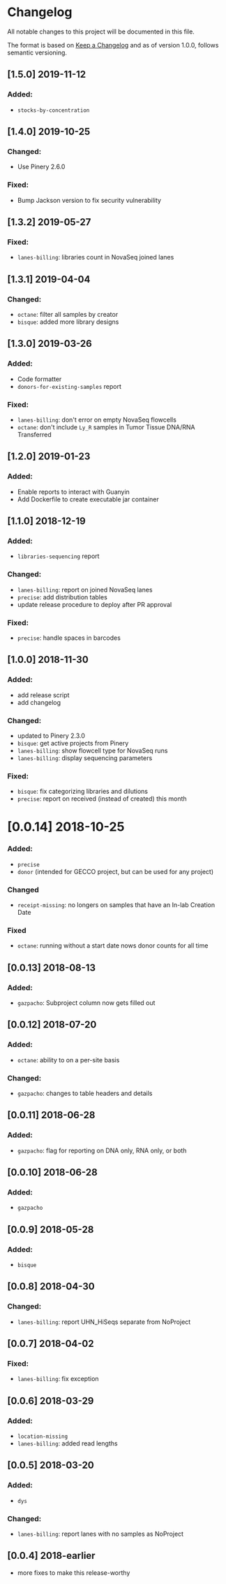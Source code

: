 # Changelog

All notable changes to this project will be documented in this file.

The format is based on [Keep a Changelog](https://keepachangelog.com/en/1.0.0/)
and as of version 1.0.0, follows semantic versioning.

## [1.5.0]  2019-11-12
### Added:
  * `stocks-by-concentration`

## [1.4.0]  2019-10-25
### Changed:
  * Use Pinery 2.6.0
### Fixed:
  * Bump Jackson version to fix security vulnerability

## [1.3.2]  2019-05-27
### Fixed:
  * `lanes-billing`: libraries count in NovaSeq joined lanes

## [1.3.1]  2019-04-04
### Changed:
  * `octane`: filter all samples by creator
  * `bisque`: added more library designs

## [1.3.0]  2019-03-26
### Added:
  * Code formatter
  * `donors-for-existing-samples` report
### Fixed:
  * `lanes-billing`: don't error on empty NovaSeq flowcells
  * `octane`: don't include `Ly_R` samples in Tumor Tissue DNA/RNA Transferred

## [1.2.0]  2019-01-23
### Added:
  * Enable reports to interact with Guanyin
  * Add Dockerfile to create executable jar container

## [1.1.0]  2018-12-19
### Added:
  * `libraries-sequencing` report
### Changed:
  * `lanes-billing`: report on joined NovaSeq lanes
  * `precise`: add distribution tables
  * update release procedure to deploy after PR approval
### Fixed:
  * `precise`: handle spaces in barcodes

## [1.0.0]  2018-11-30
### Added:
  * add release script
  * add changelog
### Changed:
  * updated to Pinery 2.3.0
  * `bisque`: get active projects from Pinery
  * `lanes-billing`: show flowcell type for NovaSeq runs
  * `lanes-billing`: display sequencing parameters
### Fixed:
  * `bisque`: fix categorizing libraries and dilutions
  * `precise`: report on received (instead of created) this month

# [0.0.14]  2018-10-25
### Added:
  * `precise`
  * `donor` (intended for GECCO project, but can be used for any project)
### Changed
  * `receipt-missing`: no longers on samples that have an In-lab Creation Date
### Fixed
  * `octane`: running without a start date nows donor counts for all time

## [0.0.13]  2018-08-13
### Added:
  * `gazpacho`: Subproject column now gets filled out

## [0.0.12]  2018-07-20
### Added:
  * `octane`: ability to on a per-site basis
### Changed:
  * `gazpacho`: changes to table headers and details

## [0.0.11]  2018-06-28
### Added:
  * `gazpacho`: flag for reporting on DNA only, RNA only, or both

## [0.0.10]  2018-06-28
### Added:
  * `gazpacho`

## [0.0.9]  2018-05-28
### Added:
  * `bisque`

## [0.0.8]  2018-04-30
### Changed:
  * `lanes-billing`: report UHN_HiSeqs separate from NoProject

## [0.0.7]  2018-04-02
### Fixed:
  * `lanes-billing`: fix exception

## [0.0.6]  2018-03-29
### Added:
  * `location-missing`
  * `lanes-billing`: added read lengths

## [0.0.5]  2018-03-20
### Added:
  * `dys`
### Changed:
  * `lanes-billing`: report lanes with no samples as NoProject

## [0.0.4]  2018-earlier
  * more fixes to make this release-worthy
